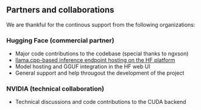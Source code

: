 ## Partners and collaborations

We are thankful for the continous support from the following organizations:

### Hugging Face (commercial partner)

- Major code contributions to the codebase (special thanks to ngxson)
- [llama.cpp-based inference endpoint hosting on the HF platform](https://huggingface.co/docs/inference-endpoints/en/guides/llamacpp_container)
- Model hosting and GGUF integration in the HF web UI
- General support and help througout the development of the project

### NVIDIA (technical collaboration)

- Technical discussions and code contributions to the CUDA backend
